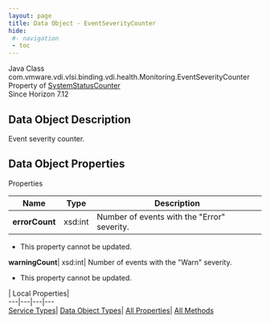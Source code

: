 ```yaml
---
layout: page
title: Data Object - EventSeverityCounter
hide:
 #- navigation
 - toc
---
```






Java Class
    com.vmware.vdi.vlsi.binding.vdi.health.Monitoring.EventSeverityCounter  
Property of
     [SystemStatusCounter](vdi.health.Monitoring.SystemStatusCounter.md#field_detail)  
Since 
    Horizon 7.12

## Data Object Description 

Event severity counter. 

## Data Object Properties

Properties

Name |  Type |  Description   
---|---|---  
**errorCount**|  xsd:int|  Number of events with the "Error" severity.   


* This property cannot be updated.

  
**warningCount**|  xsd:int|  Number of events with the "Warn" severity.   


* This property cannot be updated.

  
  
  
 | Local Properties|   
---|---|---|---  
[Service Types](index-mo_types.md)| [Data Object Types](index-do_types.md)| [All Properties](index-properties.md)| [All Methods](index-methods.md)  
  
  

